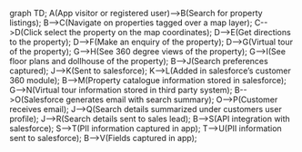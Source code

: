 graph TD;
  A(App visitor or registered user)-->B(Search for property listings);
  B-->C(Navigate on properties tagged over a map layer);
  C-->D(Click select the property on the map coordinates);
  D-->E(Get directions to the property);
  D-->F(Make an enquiry of the property);
  D-->G(Virtual tour of the property);
  G-->H(See 360 degree views of the property);
  G-->I(See floor plans and dollhouse of the property);
  B-->J(Search preferences captured);
  J-->K(Sent to salesforce);
  K-->L(Added in salesforce’s customer 360 module);
  B-->M(Property catalogue information stored in salesforce);
  G-->N(Virtual tour information stored in third party system);
  B-->O(Salesforce generates email with search summary);
  O-->P(Customer receives email);
  J-->Q(Search details summarized under customers user profile);
  J-->R(Search details sent to sales lead);
  B-->S(API integration with salesforce);
  S-->T(PII information captured in app);
  T-->U(PII information sent to salesforce);
  B-->V(Fields captured in app);
